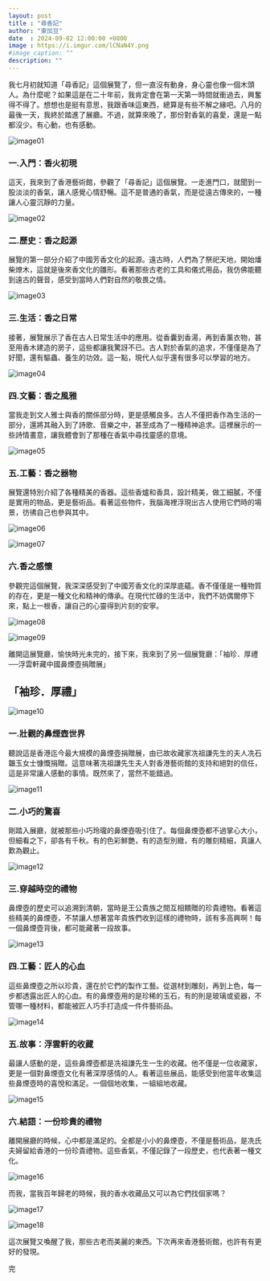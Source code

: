 ```yaml
---
layout: post
title : "尋香記"
author: "東加豆"
date  : 2024-09-02 12:00:00 +0800
image : https://i.imgur.com/lCNaN4Y.png
#image_caption: ""
description: ""
---
```


我七月初就知道「尋香記」這個展覽了，但一直沒有動身，身心靈也像一個木頭人。為什麼呢？如果這是在二十年前，我肯定會在第一天第一時間就衝過去，興奮得不得了。想想也是挺有意思，我跟香味這東西，總算是有些不解之緣吧。八月的最後一天，我終於踏進了展廳。不過，就算來晚了，那份對香氣的喜愛，還是一點都沒少。有心動，也有感動。

<!--more-->

![image01](https://i.imgur.com/gD1HcVL.png)

### 一.入門：香火初現

這天，我來到了香港藝術館，參觀了「尋香記」這個展覽。一走進門口，就聞到一股淡淡的香氣，讓人感覺心情舒暢。這不是普通的香氣，而是從遠古傳來的，一種讓人心靈沉靜的力量。

![image02](https://i.imgur.com/Xen7YEl.png)


### 二.歷史：香之起源

展覽的第一部分介紹了中國芳香文化的起源。遠古時，人們為了祭祀天地，開始燔柴燎木，這就是後來香文化的雛形。看著那些古老的工具和儀式用品，我仿佛能聽到遠古的聲音，感受到當時人們對自然的敬畏之情。

![image03](https://i.imgur.com/QoY2tup.png)


### 三.生活：香之日常

接著，展覽展示了香在古人日常生活中的應用。從香囊到香湯，再到香薰衣物，甚至用香木建造的房子，這些都讓我驚訝不已。古人對於香氣的追求，不僅僅是為了好聞，還有驅蟲、養生的功效。這一點，現代人似乎還有很多可以學習的地方。

![image04](https://i.imgur.com/80YLz2b.png)


### 四.文藝：香之風雅

當我走到文人雅士與香的關係部分時，更是感觸良多。古人不僅把香作為生活的一部分，還將其融入到了詩歌、音樂之中，甚至成為了一種精神追求。這裡展示的一些詩情畫意，讓我體會到了那種在香氣中尋找靈感的意境。

![image05](https://i.imgur.com/Bp7vKw1.png)


### 五.工藝：香之器物

展覽還特別介紹了各種精美的香器。這些香爐和香具，設計精美，做工細膩，不僅是實用的物品，更是藝術品。看著這些物件，我腦海裡浮現出古人使用它們時的場景，彷彿自己也參與其中。

![image06](https://i.imgur.com/vozMGuO.png)

![image07](https://i.imgur.com/XNWl91D.png)


### 六.香之感懷

參觀完這個展覽，我深深感受到了中國芳香文化的深厚底蘊。香不僅僅是一種物質的存在，更是一種文化和精神的傳承。在現代忙碌的生活中，我們不妨偶爾停下來，點上一根香，讓自己的心靈得到片刻的安寧。

![image08](https://i.imgur.com/V1eFZip.png)

![image09](https://i.imgur.com/YCAJvuB.png)

離開這展覽廳，愉快時光未完的，接下來，我來到了另一個展覽廳：「袖珍．厚禮──浮雲軒藏中國鼻煙壺捐贈展」


## 「袖珍．厚禮」

![image10](https://i.imgur.com/TBcdIlN.png)


### 一.壯觀的鼻煙壺世界

聽說這是香港迄今最大規模的鼻煙壺捐贈展，由已故收藏家冼祖謙先生的夫人冼石韞玉女士慷慨捐贈。這意味著冼祖謙先生夫人對香港藝術館的支持和絕對的信任，這是非常讓人感動的事情。既然來了，當然不能錯過。

![image11](https://i.imgur.com/Wvx6Mo6.png)


### 二.小巧的驚喜

剛踏入展廳，就被那些小巧玲瓏的鼻煙壺吸引住了。每個鼻煙壺都不過掌心大小，但細看之下，卻各有千秋。有的色彩鮮艷，有的造型別緻，有的雕刻精細，真讓人歎為觀止。

![image12](https://i.imgur.com/pYG1Y8m.png)


### 三.穿越時空的禮物

鼻煙壺的歷史可以追溯到清朝，當時是王公貴族之間互相饋贈的珍貴禮物。看著這些精美的鼻煙壺，不禁讓人想著當年貴族們收到這樣的禮物時，該有多高興啊！每一個鼻煙壺背後，都可能藏著一段故事。

![image13](https://i.imgur.com/iT7tUH8.png)


### 四.工藝：匠人的心血

這些鼻煙壺之所以珍貴，還在於它們的製作工藝。從選材到雕刻，再到上色，每一步都透露出匠人的心血。有的鼻煙壺用的是珍稀的玉石，有的則是玻璃或瓷器，不管哪一種材料，都能被匠人巧手打造成一件件藝術品。

![image14](https://i.imgur.com/zdIb2ZK.png)


### 五.故事：浮雲軒的收藏

最讓人感動的是，這些鼻煙壺都是冼祖謙先生一生的收藏。他不僅是一位收藏家，更是一個對鼻煙壺文化有著深厚感情的人。看著這些展品，能感受到他當年收集這些鼻煙壺時的喜悅和滿足。一個個地收集，一組組地收藏。

![image15](https://i.imgur.com/rZW1iRQ.png)


### 六.結語：一份珍貴的禮物

離開展廳的時候，心中都是滿足的。全都是小小的鼻煙壺，不僅是藝術品，是冼氏夫婦留給香港的一份珍貴禮物。這些香氣，不僅記錄了一段歷史，也代表著一種文化。

![image16](https://i.imgur.com/07Cdjgb.png)

而我，當我百年歸老的時候，我的香水收藏品又可以為它們找個家嗎？

![image17](https://i.imgur.com/6Ek1fEk.jpeg)

![image18](https://i.imgur.com/wCUN2xR.png)

這次展覽又喚醒了我，那些古老而美麗的東西。下次再來香港藝術館，也許有有更好的發現。

完

<!--END-->